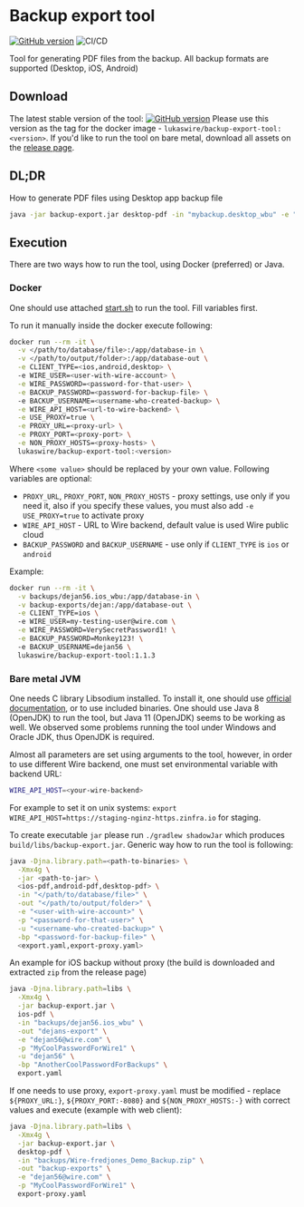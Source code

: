 # Backup export tool 
[![GitHub version](https://badge.fury.io/gh/wireapp%2Fbackup-export-tool.svg)](https://github.com/wireapp/backup-export-tool/releases)
![CI/CD](https://github.com/wireapp/backup-export-tool/workflows/CI/CD/badge.svg)

Tool for generating PDF files from the backup.
All backup formats are supported (Desktop, iOS, Android)

## Download
The latest stable version of the tool: [![GitHub version](https://badge.fury.io/gh/wireapp%2Fbackup-export-tool.svg)](https://github.com/wireapp/backup-export-tool/releases)
Please use this version as the tag for the docker image - `lukaswire/backup-export-tool:<version>`.
If you'd like to run the tool on bare metal, download all assets on the [release page](https://github.com/wireapp/backup-export-tool/releases). 

## DL;DR
How to generate PDF files using Desktop app backup file
```bash
java -jar backup-export.jar desktop-pdf -in "mybackup.desktop_wbu" -e "dejan56@wire.com" -p "MyCoolPasswordForWire1" export.yaml
```

## Execution
There are two ways how to run the tool, using Docker (preferred) or Java.

### Docker
One should use attached [start.sh](start.sh) to run the tool.
Fill variables first.

To run it manually inside the docker execute following:
```bash
docker run --rm -it \
  -v </path/to/database/file>:/app/database-in \
  -v </path/to/output/folder>:/app/database-out \
  -e CLIENT_TYPE=<ios,android,desktop> \ 
  -e WIRE_USER=<user-with-wire-account> \
  -e WIRE_PASSWORD=<password-for-that-user> \
  -e BACKUP_PASSWORD=<password-for-backup-file> \ 
  -e BACKUP_USERNAME=<username-who-created-backup> \
  -e WIRE_API_HOST=<url-to-wire-backend> \
  -e USE_PROXY=true \
  -e PROXY_URL=<proxy-url> \
  -e PROXY_PORT=<proxy-port> \
  -e NON_PROXY_HOSTS=<proxy-hosts> \
  lukaswire/backup-export-tool:<version>
```
Where `<some value>` should be replaced by your own value. 
Following variables are optional:
- `PROXY_URL`, `PROXY_PORT`, `NON_PROXY_HOSTS` - proxy settings, use only if you need it, also
if you specify these values, you must also add `-e USE_PROXY=true` to activate proxy
- `WIRE_API_HOST` - URL to Wire backend, default value is used Wire public cloud
- `BACKUP_PASSWORD` and `BACKUP_USERNAME` - use only if `CLIENT_TYPE` is `ios` or `android` 

Example:
```bash
docker run --rm -it \
  -v backups/dejan56.ios_wbu:/app/database-in \
  -v backup-exports/dejan:/app/database-out \
  -e CLIENT_TYPE=ios \ 
  -e WIRE_USER=my-testing-user@wire.com \
  -e WIRE_PASSWORD=VerySecretPassword1! \
  -e BACKUP_PASSWORD=Monkey123! \ 
  -e BACKUP_USERNAME=dejan56 \
  lukaswire/backup-export-tool:1.1.3
```


### Bare metal JVM
One needs C library Libsodium installed. To install it, one should use [official documentation](https://libsodium.gitbook.io/doc/),
or to use included binaries.
One should use Java 8 (OpenJDK) to run the tool, but Java 11 (OpenJDK) seems to be working as well.
We observed some problems running the tool under Windows and Oracle JDK, thus OpenJDK is required.

Almost all parameters are set using arguments to the tool, however, in order to use different Wire backend,
one must set environmental variable with backend URL:
```bash
WIRE_API_HOST=<your-wire-backend>
```
For example to set it on unix systems: `export WIRE_API_HOST=https://staging-nginz-https.zinfra.io` for staging.

To create executable `jar` please run `./gradlew shadowJar` which produces `build/libs/backup-export.jar`.
Generic way how to run the tool is following:
```bash
java -Djna.library.path=<path-to-binaries> \
  -Xmx4g \
  -jar <path-to-jar> \
  <ios-pdf,android-pdf,desktop-pdf> \
  -in "</path/to/database/file>" \
  -out "</path/to/output/folder>" \
  -e "<user-with-wire-account>" \
  -p "<password-for-that-user>" \
  -u "<username-who-created-backup>" \
  -bp "<password-for-backup-file>" \
  <export.yaml,export-proxy.yaml>
```

An example for iOS backup without proxy (the build is downloaded and extracted `zip` from the release page)
```bash
java -Djna.library.path=libs \
  -Xmx4g \
  -jar backup-export.jar \
  ios-pdf \
  -in "backups/dejan56.ios_wbu" \
  -out "dejans-export" \
  -e "dejan56@wire.com" \
  -p "MyCoolPasswordForWire1" \
  -u "dejan56" \
  -bp "AnotherCoolPasswordForBackups" \
  export.yaml
```

If one needs to use proxy, `export-proxy.yaml` must be modified - replace `${PROXY_URL:}`, 
`${PROXY_PORT:-8080}` and `${NON_PROXY_HOSTS:-}` with correct values and execute (example with web client): 
```bash
java -Djna.library.path=libs \
  -Xmx4g \
  -jar backup-export.jar \
  desktop-pdf \
  -in "backups/Wire-fredjones_Demo_Backup.zip" \
  -out "backup-exports" \
  -e "dejan56@wire.com" \
  -p "MyCoolPasswordForWire1" \
  export-proxy.yaml
```
